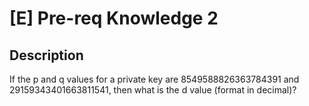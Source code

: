 # [E] Pre-req Knowledge 2

## Description

If the p and q values for a private key are 8549588826363784391 and 29159343401663811541, then what is the d value (format in decimal)? 

